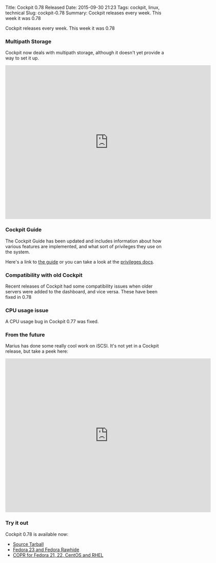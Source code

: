 Title: Cockpit 0.78 Released
Date: 2015-09-30 21:23
Tags: cockpit, linux, technical
Slug: cockpit-0.78
Summary: Cockpit releases every week. This week it was 0.78

Cockpit releases every week. This week it was 0.78

<!--BREAK-->

### Multipath Storage

Cockpit now deals with multipath storage, although it doesn't yet provide a way to set it up.

<iframe width="640" height="480" src="https://www.youtube.com/embed/QPDUNpG7Z2o?rel=0" frameborder="0" allowfullscreen></iframe>

### Cockpit Guide

The Cockpit Guide has been updated and includes information about how
various features are implemented, and what sort of privileges they use
on the system.

Here's a link to [the guide](http://cockpit-project.org/guide/latest/) or you can take a look at
the [privileges docs](http://cockpit-project.org/guide/latest/privileges.html).


### Compatibility with old Cockpit

Recent releases of Cockpit had some compatibility issues when older servers were added to the dashboard, and vice versa. These have been fixed in 0.78


### CPU usage issue

A CPU usage bug in Cockpit 0.77 was fixed.


### From the future

Marius has done some really cool work on iSCSI. It's not yet in a Cockpit release, but take a peek here:

<iframe width="640" height="480" src="https://www.youtube.com/embed/N1Lw2OVLDoo?rel=0" frameborder="0" allowfullscreen></iframe>


### Try it out

Cockpit 0.78 is available now:

 * [Source Tarball](https://github.com/cockpit-project/cockpit/releases/tag/0.78)
 * [Fedora 23 and Fedora Rawhide](https://bodhi.fedoraproject.org/updates/FEDORA-2015-977ba13a92)
 * [COPR for Fedora 21, 22, CentOS and RHEL](https://copr.fedoraproject.org/coprs/sgallagh/cockpit-preview/)

